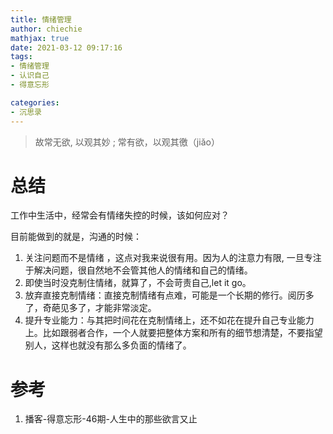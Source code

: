 ```yaml
---
title: 情绪管理
author: chiechie
mathjax: true
date: 2021-03-12 09:17:16
tags:
- 情绪管理
- 认识自己
- 得意忘形

categories: 
- 沉思录
---
```


> 故常无欲, 以观其妙 ; 常有欲，以观其徼（jiǎo）

# 总结

工作中生活中，经常会有情绪失控的时候，该如何应对？

目前能做到的就是，沟通的时候：

1. 关注问题而不是情绪 ，这点对我来说很有用。因为人的注意力有限, 一旦专注于解决问题，很自然地不会管其他人的情绪和自己的情绪。
2. 即使当时没克制住情绪，就算了，不会苛责自己,let it go。
3. 放弃直接克制情绪：直接克制情绪有点难，可能是一个长期的修行。阅历多了，奇葩见多了，才能非常淡定。
4. 提升专业能力：与其把时间花在克制情绪上，还不如花在提升自己专业能力上。比如跟弱者合作，一个人就要把整体方案和所有的细节想清楚，不要指望别人，这样也就没有那么多负面的情绪了。



# 参考
1. 播客-得意忘形-46期-人生中的那些欲言又止
